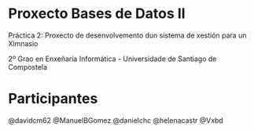 # Proxecto Bases de Datos II
Práctica 2: Proxecto de desenvolvemento dun sistema de xestión para un Ximnasio
 
2º Grao en Enxeñaría Informática - Universidade de Santiago de Compostela

# Participantes

@davidcm62
@ManuelBGomez
@danielchc
@helenacastr
@Vxbd
